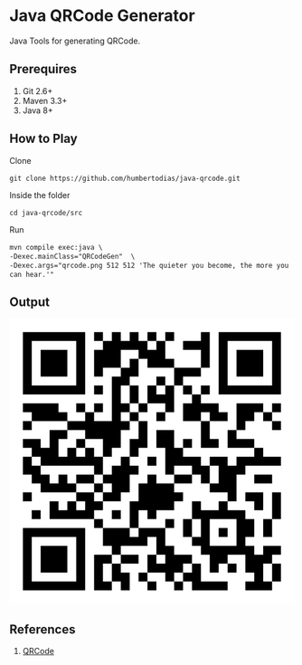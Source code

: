 # Java QRCode Generator

Java Tools for generating QRCode.


## Prerequires

1. Git 2.6+
2. Maven 3.3+
3. Java 8+


## How to Play

Clone

```
git clone https://github.com/humbertodias/java-qrcode.git
```

Inside the folder

```
cd java-qrcode/src
```

Run

```
mvn compile exec:java \
-Dexec.mainClass="QRCodeGen"  \
-Dexec.args="qrcode.png 512 512 'The quieter you become, the more you can hear.'"
```


## Output
![Preview](doc/qrcode.png)


## References

1. [QRCode](https://en.wikipedia.org/wiki/QR_code)
